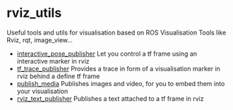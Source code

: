 # rviz_utils
Useful tools and utils for visualisation based on ROS Visualisation Tools like Rviz, rqt, image_view...

- [interactive_pose_publisher](interactive_pose_publisher/README.md) Let you control a tf frame using an interactive marker in rviz
- [tf_trace_publisher](tf_trace_publisher/README.md) Provides a trace in form of a visualisation marker in rviz behind a define tf frame 
- [publish_media](publish_media/README.md) Publishes images and video, for you to embed them into your visualisation
- [rviz_text_publisher](rviz_text_publisher/README.md) Publishes a text attached to a tf frame in rviz
